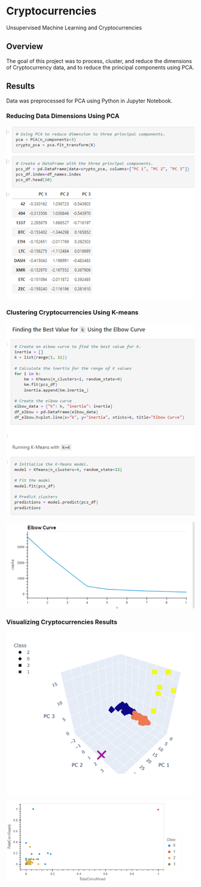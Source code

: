 # Cryptocurrencies
Unsupervised Machine Learning and Cryptocurrencies
## Overview
The goal of this project was to process, cluster, and reduce the dimensions of Cryptocurrency data, and to reduce the principal components using PCA.

## Results
Data was preprocessed for PCA using Python in Jupyter Notebook.

### Reducing Data Dimensions Using PCA

![](images/PCA.PNG)

### Clustering Cryptocurrencies Using K-means

![](images/K_MEANS.PNG)

![](images/K_ELBOW.PNG)

### Visualizing Cryptocurrencies Results

![](images/3D_SCATTER.PNG)

![](images/bokeh_plot.png)
